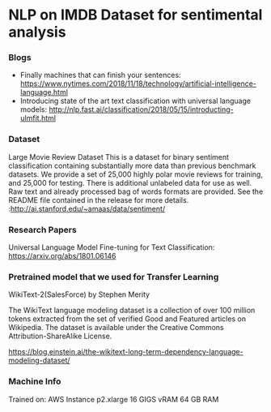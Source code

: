 # NLP on IMDB Dataset for sentimental analysis 


### Blogs

* Finally machines that can finish your sentences: https://www.nytimes.com/2018/11/18/technology/artificial-intelligence-language.html
* Introducing state of the art text classification with universal language models: http://nlp.fast.ai/classification/2018/05/15/introducting-ulmfit.html

### Dataset 

Large Movie Review Dataset
This is a dataset for binary sentiment classification containing substantially more data than previous benchmark datasets. We provide a set of 25,000 highly polar movie reviews for training, and 25,000 for testing. There is additional unlabeled data for use as well. Raw text and already processed bag of words formats are provided. See the README file contained in the release for more details. :http://ai.stanford.edu/~amaas/data/sentiment/

### Research Papers

Universal Language Model Fine-tuning for Text Classification: https://arxiv.org/abs/1801.06146

### Pretrained model that we used for Transfer Learning

WikiText-2(SalesForce) by Stephen Merity

The WikiText language modeling dataset is a collection of over 100 million tokens extracted from the set of verified Good and Featured articles on Wikipedia. The dataset is available under the Creative Commons Attribution-ShareAlike License.

https://blog.einstein.ai/the-wikitext-long-term-dependency-language-modeling-dataset/

### Machine Info

Trained on: AWS Instance p2.xlarge
16 GIGS vRAM
64 GB RAM